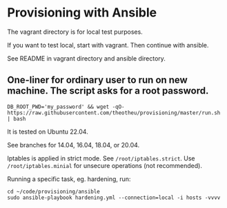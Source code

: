 
# Provisioning with Ansible

The vagrant directory is for local test purposes.

If you want to test local, start with vagrant. Then continue with ansible.

See README in vagrant directory and ansible directory.

## One-liner for ordinary user to run on new machine. The script asks for a root password. 


`DB_ROOT_PWD='my_password' && wget -qO- https://raw.githubusercontent.com/theotheu/provisioning/master/run.sh | bash`


It is tested on Ubuntu 22.04. 

See branches for 14.04, 16.04, 18.04, or 20.04.

Iptables is applied in strict mode. See `/root/iptables.strict`. Use `/root/iptables.minial` for unsecure operations (not recommended).

Running a specific task, eg. hardening, run:
```
cd ~/code/provisioning/ansible
sudo ansible-playbook hardening.yml --connection=local -i hosts -vvvv
```
